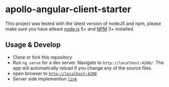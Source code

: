 # apollo-angular-client-starter

This project was tested with the latest version of nodeJS and npm, please make sure you have atleast  [node.js](https://nodejs.org/) 5+ and [NPM](https://www.npmjs.com/) 3+ installed.

## Usage & Develop

- Clone or fork this repository
- Run `ng serve` for a dev server. Navigate to `http://localhost:4200/`. The app will automatically reload if you change any of the source files.
- open browser to [`http://localhost:4200`](http://localhost:4200)
- Server side implemention [`link`](https://github.com/tomyitav/graphql-server-seed)

